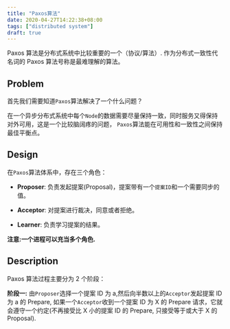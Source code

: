 ```yaml
---
title: "Paxos算法"
date: 2020-04-27T14:22:38+08:00
tags: ["distributed system"]
draft: true
---
```


Paxos 算法是分布式系统中比较重要的一个（协议/算法）.
作为分布式一致性代名词的 Paxos 算法号称是最难理解的算法。

## Problem

首先我们需要知道`Paxos`算法解决了一个什么问题？

在一个异步分布式系统中每个`Node`的数据需要尽量保持一致，同时服务又得保持对外可用，这是一个比较脑阔疼的问题，
`Paxos`算法能在可用性和一致性之间保持最佳平衡点。

## Design

在`Paxos`算法体系中，存在三个角色：

- **Proposer**: 负责发起提案(Proposal)，提案带有一个`提案ID`和一个需要同步的值。

- **Acceptor**: 对提案进行裁决，同意或者拒绝。

- **Learner**: 负责学习提案的结果。

**注意:一个进程可以充当多个角色.**

## Description

Paxos 算法过程主要分为 2 个阶段：

**阶段一:** 由`Proposer`选择一个提案 ID 为 a,然后向半数以上的`Acceptor`发起提案 ID 为 a 的 Prepare,
如果一个`Acceptor`收到一个提案 ID 为 X 的 Prepare 请求，它就会遵守一个约定(不再接受比 X 小的提案 ID 的 Prepare, 只接受等于或大于 X 的 Proposal).

